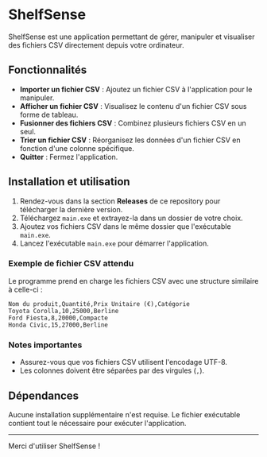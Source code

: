 # ShelfSense

ShelfSense est une application permettant de gérer, manipuler et visualiser des fichiers CSV directement depuis votre ordinateur.

## Fonctionnalités

- **Importer un fichier CSV** : Ajoutez un fichier CSV à l'application pour le manipuler.
- **Afficher un fichier CSV** : Visualisez le contenu d'un fichier CSV sous forme de tableau.
- **Fusionner des fichiers CSV** : Combinez plusieurs fichiers CSV en un seul.
- **Trier un fichier CSV** : Réorganisez les données d'un fichier CSV en fonction d'une colonne spécifique.
- **Quitter** : Fermez l'application.

## Installation et utilisation

1. Rendez-vous dans la section **Releases** de ce repository pour télécharger la dernière version.
2. Téléchargez `main.exe` et extrayez-la dans un dossier de votre choix.
3. Ajoutez vos fichiers CSV dans le même dossier que l'exécutable `main.exe`.
4. Lancez l'exécutable `main.exe` pour démarrer l'application.

### Exemple de fichier CSV attendu

Le programme prend en charge les fichiers CSV avec une structure similaire à celle-ci :

```csv
Nom du produit,Quantité,Prix Unitaire (€),Catégorie
Toyota Corolla,10,25000,Berline
Ford Fiesta,8,20000,Compacte
Honda Civic,15,27000,Berline
```

### Notes importantes
- Assurez-vous que vos fichiers CSV utilisent l'encodage UTF-8.
- Les colonnes doivent être séparées par des virgules (`,`).

## Dépendances

Aucune installation supplémentaire n'est requise. Le fichier exécutable contient tout le nécessaire pour exécuter l'application.

---

Merci d'utiliser ShelfSense !

